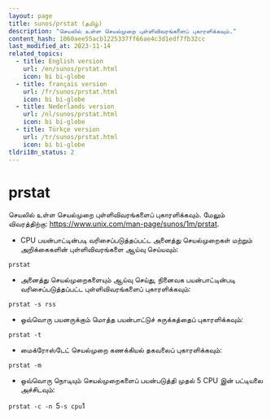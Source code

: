 ```yaml
---
layout: page
title: sunos/prstat (தமிழ்)
description: "செயலில் உள்ள செயல்முறை புள்ளிவிவரங்களைப் புகாரளிக்கவும்."
content_hash: 1060aee55acb1225337ff66ae4c3d1edf7fb32cc
last_modified_at: 2023-11-14
related_topics:
  - title: English version
    url: /en/sunos/prstat.html
    icon: bi bi-globe
  - title: français version
    url: /fr/sunos/prstat.html
    icon: bi bi-globe
  - title: Nederlands version
    url: /nl/sunos/prstat.html
    icon: bi bi-globe
  - title: Türkçe version
    url: /tr/sunos/prstat.html
    icon: bi bi-globe
tldri18n_status: 2
---
```

# prstat

செயலில் உள்ள செயல்முறை புள்ளிவிவரங்களைப் புகாரளிக்கவும்.
மேலும் விவரத்திற்கு: <https://www.unix.com/man-page/sunos/1m/prstat>.

- CPU பயன்பாட்டின்படி வரிசைப்படுத்தப்பட்ட அனைத்து செயல்முறைகள் மற்றும் அறிக்கைகளின் புள்ளிவிவரங்களை ஆய்வு செய்யவும்:

`prstat`

- அனைத்து செயல்முறைகளையும் ஆய்வு செய்து, நினைவக பயன்பாட்டின்படி வரிசைப்படுத்தப்பட்ட புள்ளிவிவரங்களைப் புகாரளிக்கவும்:

`prstat -s rss`

- ஒவ்வொரு பயனருக்கும் மொத்த பயன்பாட்டுச் சுருக்கத்தைப் புகாரளிக்கவும்:

`prstat -t`

- மைக்ரோஸ்டேட் செயல்முறை கணக்கியல் தகவலைப் புகாரளிக்கவும்:

`prstat -m`

- ஒவ்வொரு நொடியும் செயல்முறைகளைப் பயன்படுத்தி முதல் 5 CPU இன் பட்டியலை அச்சிடவும்:

`prstat -c -n `<span class="tldr-var badge badge-pill bg-dark-lm bg-white-dm text-white-lm text-dark-dm font-weight-bold">5</span>` -s cpu `<span class="tldr-var badge badge-pill bg-dark-lm bg-white-dm text-white-lm text-dark-dm font-weight-bold">1</span>
